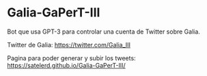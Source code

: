 # Galia-GaPerT-III

Bot que usa GPT-3 para controlar una cuenta de Twitter sobre Galia.

Twitter de Galia: https://twitter.com/Galia_III

Pagina para poder generar y subir los tweets: https://satelerd.github.io/Galia-GaPerT-III/
